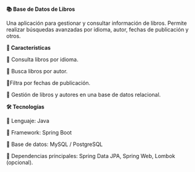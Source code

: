 **📚 Base de Datos de Libros**

Una aplicación para gestionar y consultar información de libros. 
Permite realizar búsquedas avanzadas por idioma, autor, fechas de publicación y otros.

**🚀 Características**

📝 Consulta libros por idioma.

📝 Busca libros por autor.

📝Filtra por fechas de publicación.

📝 Gestión de libros y autores en una base de datos relacional.


**🛠️ Tecnologías**

📝 Lenguaje: Java

📝 Framework: Spring Boot

📝 Base de datos: MySQL / PostgreSQL

📝 Dependencias principales: Spring Data JPA, Spring Web, Lombok (opcional).
